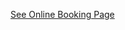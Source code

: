 <a id="TTE-e1e56fb4-50ac-483c-959f-f3c650c5b91a" href="https://10to8.com/book/qippgxfyrfaalsspuf/" target="_blank">See Online Booking Page</a> <script src="https://d3saea0ftg7bjt.cloudfront.net/embed/js/embed.min.js"></script> <script> window.TTE.init({ targetDivId: "TTE-e1e56fb4-50ac-483c-959f-f3c650c5b91a", uuid: "e1e56fb4-50ac-483c-959f-f3c650c5b91a", buttonColor: "rgba(192, 153, 17, 0.89)", buttonFontColor: "rgba(255, 255, 255, 1)", buttonHoverColor: "rgba(144, 114.75000000000001, 12.75000000000001, 0.89)", }); </script>
